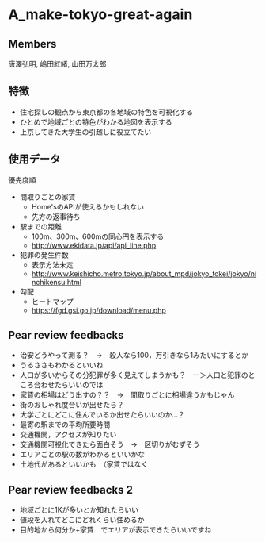 # A_make-tokyo-great-again

## Members

唐澤弘明, 嶋田紅緒, 山田万太郎

## 特徴

- 住宅探しの観点から東京都の各地域の特色を可視化する
- ひとめで地域ごとの特色がわかる地図を表示する
- 上京してきた大学生の引越しに役立てたい

## 使用データ

優先度順

- 間取りごとの家賃
  - Home'sのAPIが使えるかもしれない
  - 先方の返事待ち
- 駅までの距離
  - 100m、300m、600mの同心円を表示する
  - http://www.ekidata.jp/api/api_line.php
- 犯罪の発生件数
  - 表示方法未定
  - http://www.keishicho.metro.tokyo.jp/about_mpd/jokyo_tokei/jokyo/ninchikensu.html
- 勾配
  - ヒートマップ
  - https://fgd.gsi.go.jp/download/menu.php

## Pear review feedbacks

- 治安どうやって測る？　->　殺人なら100，万引きなら1みたいにするとか
- うるささもわかるといいね
- 人口が多いからその分犯罪が多く見えてしまうかも？　ー＞人口と犯罪のところ合わせたらいいのでは
- 家賃の相場はどう出すの？？　->　間取りごとに相場違うかもじゃん
- 街のおしゃれ度合いが出せたら？
- 大学ごとにどこに住んでいるか出せたらいいのか…？
- 最寄の駅までの平均所要時間
- 交通機関，アクセスが知りたい
- 交通機関可視化できたら面白そう　->　区切りがむずそう
- エリアごとの駅の数がわかるといいかな
- 土地代があるといいかも　（家賃ではなく


## Pear review feedbacks 2

- 地域ごとに1Kが多いとか知れたらいい
- 値段を入れてどこにどれくらい住めるか	
- 目的地から何分か+家賃　でエリアが表示できたらいいですね